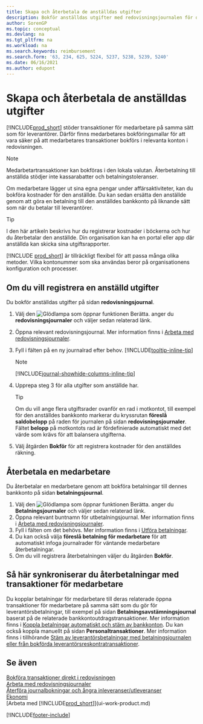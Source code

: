 ```yaml
---
title: Skapa och återbetala de anställdas utgifter
description: Bokför anställdas utgifter med redovisningsjournalen för den anställdas konto och bokför en betalning till deras bankkonto för att ersätta för affärsrelaterade utgifter.
author: SorenGP
ms.topic: conceptual
ms.devlang: na
ms.tgt_pltfrm: na
ms.workload: na
ms.search.keywords: reimbursement
ms.search.form: '63, 234, 625, 5224, 5237, 5238, 5239, 5240'
ms.date: 06/16/2021
ms.author: edupont
---
```

# <a name="record-and-reimburse-employees-expenses"></a><a name="record-and-reimburse-employees-expenses"></a><a name="record-and-reimburse-employees-expenses"></a>Skapa och återbetala de anställdas utgifter

[!INCLUDE[prod_short](includes/prod_short.md)] stöder transaktioner för medarbetare på samma sätt som för leverantörer. Därför finns medarbetares bokföringsmallar för att vara säker på att medarbetares transaktioner bokförs i relevanta konton i redovisningen.

> [!NOTE]  
> Medarbetartransaktioner kan bokföras i den lokala valutan. Återbetalning till anställda stödjer inte kassarabatter och betalningstoleranser.

Om medarbetare lägger ut sina egna pengar under affärsaktiviteter, kan du bokföra kostnader för den anställde. Du kan sedan ersätta den anställde genom att göra en betalning till den anställdes bankkonto på liknande sätt som när du betalar till leverantörer.  

> [!TIP]
> I den här artikeln beskrivs hur du registrerar kostnader i böckerna och hur du återbetalar den anställde. Din organisation kan ha en portal eller app där anställda kan skicka sina utgiftsrapporter.

[!INCLUDE [prod_short](includes/prod_short.md)] är tillräckligt flexibel för att passa många olika metoder. Vilka kontonummer som ska användas beror på organisationens konfiguration och processer.  

## <a name="to-record-an-employees-expense"></a><a name="to-record-an-employees-expense"></a><a name="to-record-an-employees-expense"></a>Om du vill registrera en anställd utgifter

Du bokför anställdas utgifter på sidan **redovisningsjournal**.

1. Välj den ![Glödlampa som öppnar funktionen Berätta.](media/ui-search/search_small.png "Berätta för mig vad du vill göra") anger du **redovisningsjournaler** och väljer sedan relaterad länk.  
2. Öppna relevant redovisningsjournal. Mer information finns i [Arbeta med redovisningsjournaler](ui-work-general-journals.md).
3. Fyll i fälten på en ny journalrad efter behov. [!INCLUDE[tooltip-inline-tip](includes/tooltip-inline-tip_md.md)]  

    > [!NOTE]
    > [!INCLUDE[journal-showhide-columns-inline-tip](includes/journal-showhide-columns-inline-tip.md)]
4. Upprepa steg 3 för alla utgifter som anställde har.

    > [!TIP]  
    > Om du vill ange flera utgiftsrader ovanför en rad i motkontot, till exempel för den anställdes bankkonto markerar du kryssrutan **föreslå saldobelopp** på raden för journalen på sidan **redovisningsjournaler**. Fältet **belopp** på motkontots rad är fördefinierade automatiskt med det värde som krävs för att balansera utgifterna.
5. Välj åtgärden **Bokför** för att registrera kostnader för den anställdes räkning.

## <a name="to-reimburse-an-employee"></a><a name="to-reimburse-an-employee"></a><a name="to-reimburse-an-employee"></a>Återbetala en medarbetare

Du återbetalar en medarbetare genom att bokföra betalningar till dennes bankkonto på sidan **betalningsjournal**.  

1. Välj den ![Glödlampa som öppnar funktionen Berätta.](media/ui-search/search_small.png "Berätta för mig vad du vill göra") anger du **Betalningsjournaler** och väljer sedan relaterad länk.
2. Öppna relevant buntnamn för utbetalningsjournal. Mer information finns i [Arbeta med redovisningsjournaler](ui-work-general-journals.md).
3. Fyll i fälten om det behövs. Mer information finns i [Utföra betalningar](payables-make-payments.md).
4. Du kan också välja **föreslå betalning för medarbetare** för att automatiskt infoga journalrader för väntande medarbetare återbetalningar.
5. Om du vill registrera återbetalningen väljer du åtgärden **Bokför**.  

## <a name="to-reconcile-reimbursements-with-employee-ledger-entries"></a><a name="to-reconcile-reimbursements-with-employee-ledger-entries"></a><a name="to-reconcile-reimbursements-with-employee-ledger-entries"></a>Så här synkroniserar du återbetalningar med transaktioner för medarbetare

Du kopplar betalningar för medarbetare till deras relaterade öppna transaktioner för medarbetare på samma sätt som du gör för leverantörsbetalningar, till exempel på sidan **Betalningsavstämningsjournal** baserat på de relaterade bankkontoutdragstransaktioner. Mer information finns i [Koppla betalningar automatiskt och stäm av bankkonton](receivables-apply-payments-auto-reconcile-bank-accounts.md). Du kan också koppla manuellt på sidan **Personaltransaktioner**. Mer information finns i tillhörande [Stäm av leverantörsbetalningar med betalningsjournalen eller från bokförda leverantörsreskontratransaktioner](payables-how-apply-purchase-transactions-manually.md).  

## <a name="see-also"></a><a name="see-also"></a><a name="see-also"></a>Se även

[Bokföra transaktioner direkt i redovisningen](finance-how-post-transactions-directly.md)  
[Arbeta med redovisningsjournaler](ui-work-general-journals.md)  
[Återföra journalbokningar och ångra inleveranser/utleveranser](finance-how-reverse-journal-posting.md)  
[Ekonomi](finance.md)  
[Arbeta med [!INCLUDE[prod_short](includes/prod_short.md)]](ui-work-product.md)  


[!INCLUDE[footer-include](includes/footer-banner.md)]
